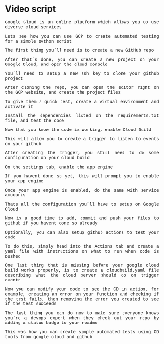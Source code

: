 # Video script

<div style="text-align: justify; text-justify: inter-word;font-family:Courier New">
  
Google Cloud is an online platform which allows you to use diverse cloud services

Lets see how you can use GCP to create automated testing for a simple python script

The first thing you`ll need is to create a new GitHub repo

After that`s done, you can create a new project on your Google Cloud, and open the cloud console

You`ll need to setup a new ssh key to clone your github project

After cloning the repo, you can open the editor right on the GCP website, and create the project files

To give them a quick test, create a virtual environment and activate it

Install the dependencies listed on the requirements.txt file, and test the code

Now that you know the code is working, enable Cloud Build 

This will allow you to create a trigger to listen to events on your github

After creating the trigger, you still need to do some configuration on your cloud build

On the settings tab, enable the app engine

If you havent done so yet, this will prompt you to enable your app engine

Once your app engine is enabled, do the same with service accounts

Thats all the configuration you`ll have to setup on Google Cloud

Now is a good time to add, commit and push your files to github if you havent done so already

Optionally, you can also setup github actions to test your code

To do this, simply head into the Actions tab and create a yaml file with instructions on what to run when code is pushed

One last thing that is missing before your google cloud build works properly, is to create a cloudbuild.yaml file describing what the cloud server should do on trigger events

Now you can modify your code to see the CD in action, for example, creating an error on your function and checking if the test fails, then removing the error you created to see if the test succeeds

The last thing you can do now to make sure everyone knows you`re a devops expert when they check out your repo by adding a status badge to your readme

This was how you can create simple automated tests using CD tools from google cloud and github

</div>
